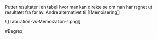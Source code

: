 Putter resultater i en tabell hvor man kan direkte se om man har regnet ut resultatet fra før av. Andre alternativet til [[Memoisering]]

![[Tabulation-vs-Memoization-1.png]]

#Begrep